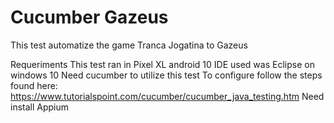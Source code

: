 # Cucumber Gazeus
This test automatize the game Tranca Jogatina to Gazeus

Requeriments
This test ran in Pixel XL android 10
IDE used was Eclipse on windows 10
Need cucumber to utilize this test
To configure follow the steps found here: https://www.tutorialspoint.com/cucumber/cucumber_java_testing.htm
Need install Appium
